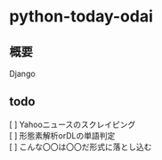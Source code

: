 # python-today-odai

## 概要  
  
Django

## todo  
  
[ ] Yahooニュースのスクレイピング  
[ ] 形態素解析orDLの単語判定  
[ ] こんな〇〇は〇〇だ形式に落とし込む  
